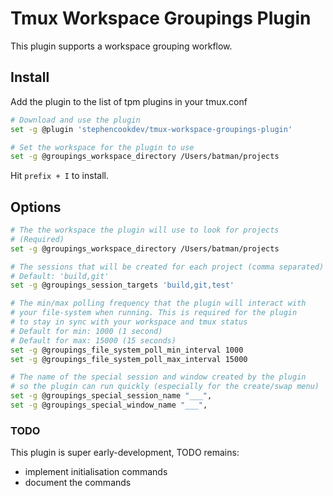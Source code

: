 # Tmux Workspace Groupings Plugin

This plugin supports a workspace grouping workflow.

## Install

Add the plugin to the list of tpm plugins in your tmux.conf

```bash
# Download and use the plugin
set -g @plugin 'stephencookdev/tmux-workspace-groupings-plugin'

# Set the workspace for the plugin to use
set -g @groupings_workspace_directory /Users/batman/projects
```

Hit `prefix + I` to install.

## Options

```bash
# The the workspace the plugin will use to look for projects
# (Required)
set -g @groupings_workspace_directory /Users/batman/projects

# The sessions that will be created for each project (comma separated)
# Default: 'build,git'
set -g @groupings_session_targets 'build,git,test'

# The min/max polling frequency that the plugin will interact with
# your file-system when running. This is required for the plugin
# to stay in sync with your workspace and tmux status
# Default for min: 1000 (1 second)
# Default for max: 15000 (15 seconds)
set -g @groupings_file_system_poll_min_interval 1000
set -g @groupings_file_system_poll_max_interval 15000

# The name of the special session and window created by the plugin
# so the plugin can run quickly (especially for the create/swap menu)
set -g @groupings_special_session_name "___",
set -g @groupings_special_window_name "___",
```

### TODO

This plugin is super early-development, TODO remains:

- implement initialisation commands
- document the commands
